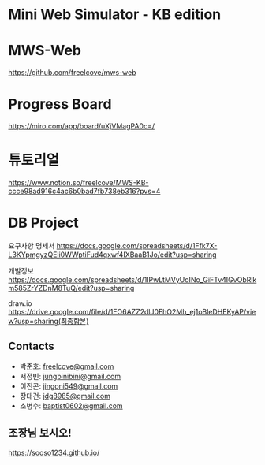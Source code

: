 # Mini Web Simulator - KB edition

# MWS-Web
https://github.com/freelcove/mws-web
# Progress Board
https://miro.com/app/board/uXjVMagPA0c=/
# 튜토리얼
https://www.notion.so/freelcove/MWS-KB-ccce98ad916c4ac6b0bad7fb738eb316?pvs=4


# DB Project
요구사항 명세서
https://docs.google.com/spreadsheets/d/1Ffk7X-L3KYpmgyzQEli0WWptiFud4qxwf4IXBaaB1Jo/edit?usp=sharing

개발정보
https://docs.google.com/spreadsheets/d/1IPwLtMVyUoINo_GiFTv4IGvObRlkm585ZrYZDnM8TuQ/edit?usp=sharing

draw.io
https://drive.google.com/file/d/1EO6AZZ2dlJ0FhO2Mh_ej1oBleDHEKyAP/view?usp=sharing(최종합본)

## Contacts
- 박준호: freelcove@gmail.com
- 서정빈: jungbinibini@gmail.com
- 이진곤: jingoni549@gmail.com
- 장대건: jdg8985@gmail.com
- 소병수: baptist0602@gmail.com


## 조장님 보시오!
https://sooso1234.github.io/
